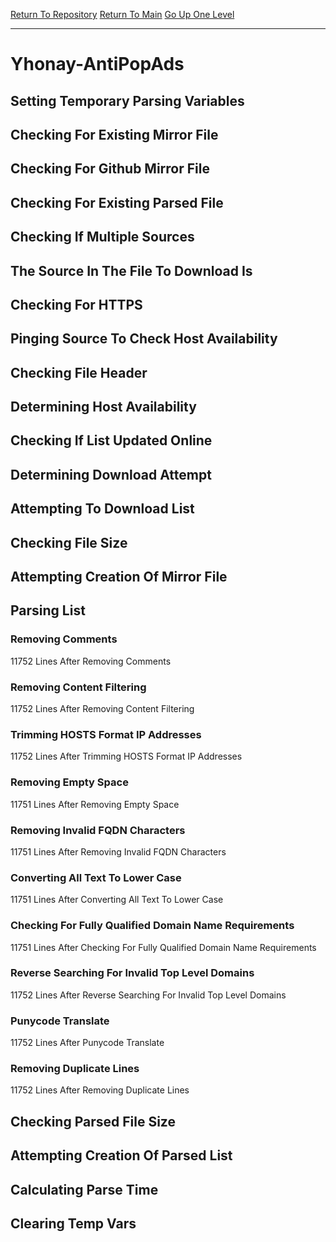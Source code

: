 [Return To Repository](https://github.com/deathbybandaid/piholeparser/)
[Return To Main](https://github.com/deathbybandaid/piholeparser/blob/master/RecentRunLogs/Mainlog.md)
[Go Up One Level](https://github.com/deathbybandaid/piholeparser/blob/master/RecentRunLogs/TopLevelScripts/30-Processing-External-Blacklists.md)
____________________________________
# Yhonay-AntiPopAds
## Setting Temporary Parsing Variables
## Checking For Existing Mirror File
## Checking For Github Mirror File
## Checking For Existing Parsed File
## Checking If Multiple Sources
## The Source In The File To Download Is
## Checking For HTTPS
## Pinging Source To Check Host Availability
## Checking File Header
## Determining Host Availability
## Checking If List Updated Online
## Determining Download Attempt
## Attempting To Download List
## Checking File Size
## Attempting Creation Of Mirror File
## Parsing List
### Removing Comments
11752 Lines After Removing Comments
### Removing Content Filtering
11752 Lines After Removing Content Filtering
### Trimming HOSTS Format IP Addresses
11752 Lines After Trimming HOSTS Format IP Addresses
### Removing Empty Space
11751 Lines After Removing Empty Space
### Removing Invalid FQDN Characters
11751 Lines After Removing Invalid FQDN Characters
### Converting All Text To Lower Case
11751 Lines After Converting All Text To Lower Case
### Checking For Fully Qualified Domain Name Requirements
11751 Lines After Checking For Fully Qualified Domain Name Requirements
### Reverse Searching For Invalid Top Level Domains
11752 Lines After Reverse Searching For Invalid Top Level Domains
### Punycode Translate
11752 Lines After Punycode Translate
### Removing Duplicate Lines
11752 Lines After Removing Duplicate Lines
## Checking Parsed File Size
## Attempting Creation Of Parsed List
## Calculating Parse Time
## Clearing Temp Vars
